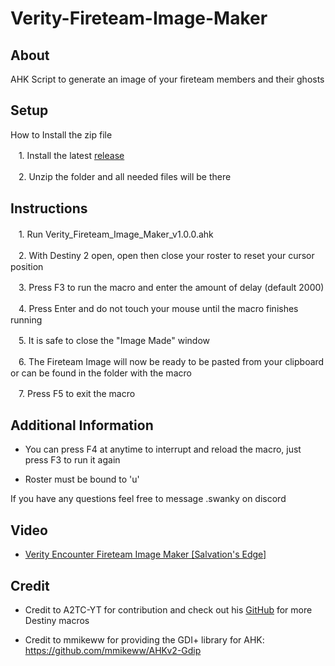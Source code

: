 
# Verity-Fireteam-Image-Maker

## About
AHK Script to generate an image of your fireteam members and their ghosts

## Setup
How to Install the zip file
    
 ㅤ1. Install the latest [release](https://github.com/SwankyT1ger/Verity-Fireteam-Image-Maker/releases)

 ㅤ2. Unzip the folder and all needed files will be there
## Instructions
 ㅤ1. Run Verity_Fireteam_Image_Maker_v1.0.0.ahk

 ㅤ2. With Destiny 2 open, open then close your roster to reset your cursor position

 ㅤ3. Press F3 to run the macro and enter the amount of delay (default 2000)

 ㅤ4. Press Enter and do not touch your mouse until the macro finishes running

 ㅤ5. It is safe to close the "Image Made" window

 ㅤ6. The Fireteam Image will now be ready to be pasted from your clipboard or can be found in the folder with the macro

 ㅤ7. Press F5 to exit the macro

## Additional Information
- You can press F4 at anytime to interrupt and reload the macro, just press F3 to run it again

- Roster must be bound to 'u'

If you have any questions feel free to message .swanky on discord

## Video
- [Verity Encounter Fireteam Image Maker [Salvation's Edge] ](https://youtu.be/5HUKfQAvlUw?si=LeV5oSYOmS_-V5lR)

## Credit
- Credit to A2TC-YT for contribution and check out his [GitHub](https://github.com/A2TC-YT) for more Destiny macros

- Credit to mmikeww for providing the GDI+ library for AHK: https://github.com/mmikeww/AHKv2-Gdip
